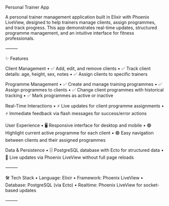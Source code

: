 Personal Trainer App

A personal trainer management application built in Elixir with Phoenix LiveView, designed to help trainers manage clients, assign programmes, and track progress. This app demonstrates real-time updates, structured programme management, and an intuitive interface for fitness professionals.

⸻

✨ Features

Client Management
	•	✅ Add, edit, and remove clients
	•	✅ Track client details: age, height, sex, notes
	•	✅ Assign clients to specific trainers

Programme Management
	•	✅ Create and manage training programmes
	•	✅ Assign programmes to clients
	•	✅ Change client programmes with historical tracking
	•	✅ Mark programmes as active or inactive

Real-Time Interactions
	•	⚡ Live updates for client programme assignments
	•	⚡ Immediate feedback via flash messages for success/error actions

User Experience
	•	🖥 Responsive interface for desktop and mobile
	•	🟢 Highlight current active programme for each client
	•	🟢 Easy navigation between clients and their assigned programmes

Data & Persistence
	•	🗄 PostgreSQL database with Ecto for structured data
	•	🔄 Live updates via Phoenix LiveView without full page reloads

⸻

🛠 Tech Stack
	•	Language: Elixir
	•	Framework: Phoenix LiveView
	•	Database: PostgreSQL (via Ecto)
	•	Realtime: Phoenix LiveView for socket-based updates

⸻
